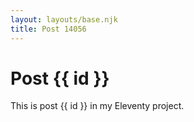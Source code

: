 ```yaml
---
layout: layouts/base.njk
title: Post 14056
---
```


# Post {{ id }}

This is post {{ id }} in my Eleventy project.
